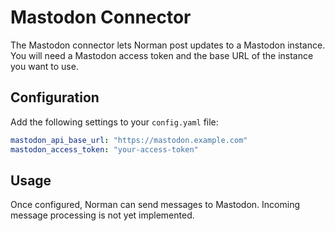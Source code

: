 # Mastodon Connector

The Mastodon connector lets Norman post updates to a Mastodon instance. You will need a Mastodon access token and the base URL of the instance you want to use.

## Configuration

Add the following settings to your `config.yaml` file:

```yaml
mastodon_api_base_url: "https://mastodon.example.com"
mastodon_access_token: "your-access-token"
```

## Usage

Once configured, Norman can send messages to Mastodon. Incoming message processing is not yet implemented.
